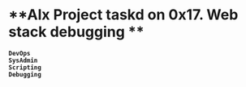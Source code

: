 # **Alx Project taskd on 0x17. Web stack debugging **
**`DevOps`**  
**`SysAdmin`**  
**`Scripting`**  
**`Debugging`**  
